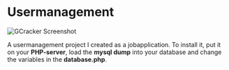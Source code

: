 # Usermanagement
![GCracker Screenshot](http://imgur.com/a/9csuD)

A usermanagement project I created as a jobapplication.
To install it, put it on your **PHP-server**, load the **mysql dump** into your database and change the variables in the **database.php**.
